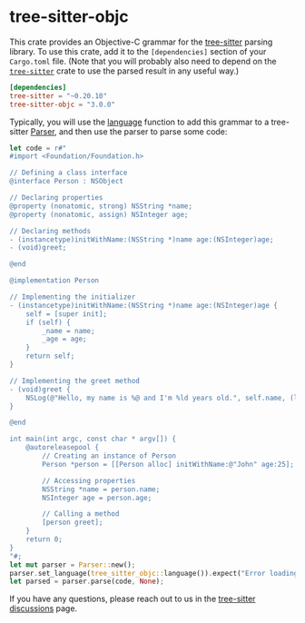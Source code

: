 # tree-sitter-objc

This crate provides an Objective-C grammar for the [tree-sitter][] parsing library. To
use this crate, add it to the `[dependencies]` section of your `Cargo.toml`
file. (Note that you will probably also need to depend on the
[`tree-sitter`][tree-sitter crate] crate to use the parsed result in any useful
way.)

```toml
[dependencies]
tree-sitter = "~0.20.10"
tree-sitter-objc = "3.0.0"
```

Typically, you will use the [language][language func] function to add this
grammar to a tree-sitter [Parser][], and then use the parser to parse some code:

```rust
let code = r#"
#import <Foundation/Foundation.h>

// Defining a class interface
@interface Person : NSObject

// Declaring properties
@property (nonatomic, strong) NSString *name;
@property (nonatomic, assign) NSInteger age;

// Declaring methods
- (instancetype)initWithName:(NSString *)name age:(NSInteger)age;
- (void)greet;

@end

@implementation Person

// Implementing the initializer
- (instancetype)initWithName:(NSString *)name age:(NSInteger)age {
    self = [super init];
    if (self) {
        _name = name;
        _age = age;
    }
    return self;
}

// Implementing the greet method
- (void)greet {
    NSLog(@"Hello, my name is %@ and I'm %ld years old.", self.name, (long)self.age);
}

@end

int main(int argc, const char * argv[]) {
    @autoreleasepool {
        // Creating an instance of Person
        Person *person = [[Person alloc] initWithName:@"John" age:25];

        // Accessing properties
        NSString *name = person.name;
        NSInteger age = person.age;

        // Calling a method
        [person greet];
    }
    return 0;
}
"#;
let mut parser = Parser::new();
parser.set_language(tree_sitter_objc::language()).expect("Error loading Objective-C grammar");
let parsed = parser.parse(code, None);
```

If you have any questions, please reach out to us in the [tree-sitter
discussions] page.

[language func]: https://docs.rs/tree-sitter-objc/*/tree_sitter_objc/fn.language.html
[parser]: https://docs.rs/tree-sitter/*/tree_sitter/struct.Parser.html
[tree-sitter]: https://tree-sitter.github.io/
[tree-sitter crate]: https://crates.io/crates/tree-sitter
[tree-sitter discussions]: https://github.com/tree-sitter/tree-sitter/discussions
